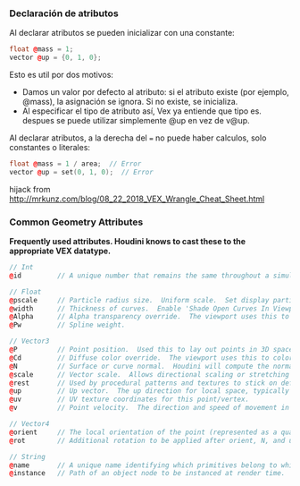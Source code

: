 
### Declaración de atributos

Al declarar atributos se pueden inicializar con una constante:
```C++
float @mass = 1;
vector @up = {0, 1, 0};
```
Esto es util por dos motivos:
- Damos un valor por defecto al atributo: si el atributo existe (por ejemplo, @mass), la asignación se ignora. Si no existe, se inicializa.
- Al especificar el tipo de atributo así, Vex ya entiende que tipo es. despues se puede utilizar simplemente @up en vez de v@up.

Al declarar atributos, a la derecha del `=` no puede haber calculos, solo constantes o literales:
```C++
float @mass = 1 / area;  // Error
vector @up = set(0, 1, 0);  // Error
```

hijack from http://mrkunz.com/blog/08_22_2018_VEX_Wrangle_Cheat_Sheet.html

### Common Geometry Attributes

**Frequently used attributes. Houdini knows to cast these to the appropriate VEX datatype.**
```C++
// Int
@id         // A unique number that remains the same throughout a simulation.

// Float
@pscale     // Particle radius size.  Uniform scale.  Set display particles as 'Discs' to visualize.
@width      // Thickness of curves.  Enable 'Shade Open Curves In Viewport' on the object node to visualize.
@Alpha      // Alpha transparency override.  The viewport uses this to set the alpha of OpenGL geometry.
@Pw         // Spline weight.

// Vector3
@P          // Point position.  Used this to lay out points in 3D space.
@Cd         // Diffuse color override.  The viewport uses this to color OpenGL geometry.
@N          // Surface or curve normal.  Houdini will compute the normal if this attribute does not exist.
@scale      // Vector scale.  Allows directional scaling or stretching (in one direction).
@rest       // Used by procedural patterns and textures to stick on deforming and animated surfaces.
@up         // Up vector.  The up direction for local space, typically (0, 1, 0).
@uv         // UV texture coordinates for this point/vertex.
@v          // Point velocity.  The direction and speed of movement in units per second.

// Vector4
@orient     // The local orientation of the point (represented as a quaternion).
@rot        // Additional rotation to be applied after orient, N, and up attributes.

// String
@name       // A unique name identifying which primitives belong to which piece.  Also used to label volumes.
@instance   // Path of an object node to be instanced at render time.
```
